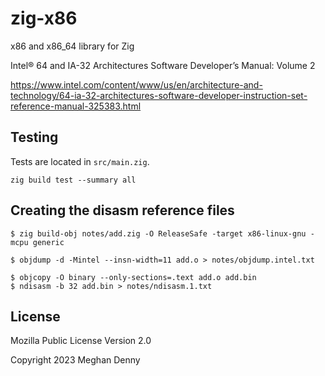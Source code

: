 # zig-x86

x86 and x86_64 library for Zig

Intel® 64 and IA-32 Architectures Software Developer’s Manual: Volume 2

https://www.intel.com/content/www/us/en/architecture-and-technology/64-ia-32-architectures-software-developer-instruction-set-reference-manual-325383.html

## Testing

Tests are located in `src/main.zig`.

```
zig build test --summary all
```

## Creating the disasm reference files

```
$ zig build-obj notes/add.zig -O ReleaseSafe -target x86-linux-gnu -mcpu generic
```

```
$ objdump -d -Mintel --insn-width=11 add.o > notes/objdump.intel.txt
```

```
$ objcopy -O binary --only-sections=.text add.o add.bin
$ ndisasm -b 32 add.bin > notes/ndisasm.1.txt
```

## License

Mozilla Public License Version 2.0

Copyright 2023 Meghan Denny
